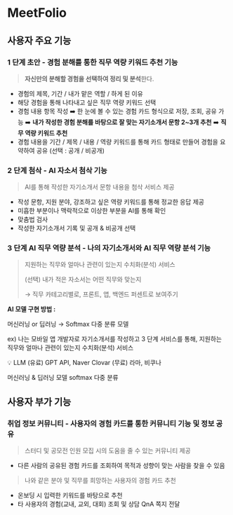 # MeetFolio

## 사용자 주요 기능

### 1 단계 초안 - 경험 분해를 통한 직무 역량 키워드 추천 기능

> **자신만의 분해할 경험을 선택하여 정리 및 분석**한다.

- 경험의 제목, 기간 / 내가 맡은 역할 / 하게 된 이유
- 해당 경험을 통해 나타내고 싶은 직무 역량 키워드 선택
- 경험 내용 항목 작성
  ➡️ 한 눈에 볼 수 있는 경험 카드 형식으로 저장, 조회, 공유 가능
  ➡️ **내가 작성한 경험 분해를 바탕으로 잘 맞는 자기소개서 문항 2~3개 추천**
  ➡️ **직무 역량 키워드 추천**
- 경험 내용을 기간 / 제목 / 내용 / 역량 키워드를 통해 카드 형태로 만들어 경험을 요약하여 공유
  (선택 : 공개 / 비공개)

### 2 단계 첨삭 - AI 자소서 첨삭 기능

> AI를 통해 작성한 자기소개서 문항 내용을 첨삭 서비스 제공

- 작성 문항, 지원 분야, 강조하고 싶은 역량 키워드를 통해 정교한 응답 제공
- 미흡한 부분이나 맥락적으로 이상한 부분을 AI를 통해 확인
- 맞춤법 검사
- 작성한 자기소개서 기록 및 공개 & 비공개 선택

### 3 단계 AI 직무 역량 분석 - 나의 자기소개서와 AI 직무 역량 분석 기능

> 지원하는 직무와 얼마나 관련이 있는지 수치화(분석) 서비스
>
> (선택) 내가 적은 자소서는 어떤 직무와 맞는지
>
> → 직무 카테고리별로, 프론트, 앱, 백엔드 퍼센트로 보여주기

**AI 모델 구현 방법 :**

머신러닝 or 딥러닝 → Softmax 다중 분류 모델

ex) 나는 모바일 앱 개발자로 자기소개서를 작성하고 3 단계 서비스를 통해, 지원하는 직무와 얼마나 관련이 있는지 수치화(분석) 서비스

<aside>
💡 LLM
(유료) GPT API, Naver Clovar
(무료) 라마, 비쿠나

머신러닝 & 딥러닝 모델
softmax 다중 분류

</aside>

## 사용자 부가 기능

### 취업 정보 커뮤니티 - 사용자의 경험 카드를 통한 커뮤니티 기능 및 정보 공유

> 스터디 및 공모전 인원 모집 시의 도움을 줄 수 있는 커뮤니티 제공

- 다른 사람의 공유된 경험 카드를 조회하여 목적과 성향이 맞는 사람을 찾을 수 있음

> 나와 같은 분야 및 직무를 희망하는 사용자의 경험 카드 추천

- 온보딩 시 입력한 키워드를 바탕으로 추천
- 타 사용자의 경험(교내, 교외, 대회) 조회 및 상담 QnA 쪽지 전달
